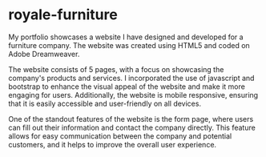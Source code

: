 # royale-furniture

My portfolio showcases a website I have designed and developed for a furniture company. The website was created using HTML5 and coded on Adobe Dreamweaver.

The website consists of 5 pages, with a focus on showcasing the company's products and services. I incorporated the use of javascript and bootstrap to enhance the visual appeal of the website and make it more engaging for users. Additionally, the website is mobile responsive, ensuring that it is easily accessible and user-friendly on all devices.

One of the standout features of the website is the form page, where users can fill out their information and contact the company directly. This feature allows for easy communication between the company and potential customers, and it helps to improve the overall user experience.
